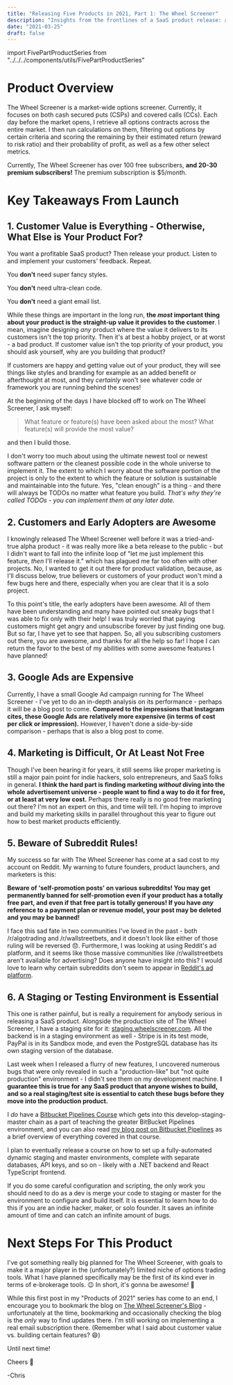 ```yaml
---
title: "Releasing Five Products in 2021, Part 1: The Wheel Screener"
description: "Insights from the frontlines of a SaaS product release: an advanced cash secured put (CSP) and covered call (CC) options screener."
date: "2021-03-25"
draft: false
---
```


import FivePartProductSeries from "../../../components/utils/FivePartProductSeries"

<FivePartProductSeries dontLinkURL="/blog/releasing-5-products-in-2021-part-1-the-wheel-screener" isProductPage="true"/>

<!-- Stuff for medium: -->
<!-- # Greetings!

Hi everyone! You may recognize me from other full stack posts I've published here in The Startup relating to specific software challenges, some of which include:

https://medium.com/swlh/extending-react-standard-types-to-allow-for-children-as-a-function-ba7fdde52e0b

https://medium.com/swlh/c-net-core-and-typescript-using-generics-and-linq-to-secure-and-filter-operations-on-your-e85e23e065c3

https://medium.com/swlh/magento-2-ip-location-detection-geoip-and-store-context-control-using-the-ipstack-api-b48c17cc19c7

Today, I'm proud to say that I'm able to post here with an actual product of mine, and even prouder to say that it's my **first ever successful and profitable SaaS product!** * If you've liked my other code-based posts, I hope you'll read this one, and that you'll gain some insights into the other side of product development: marketing and the real-world product launch.

*Stay tuned, this post here talks about just the first of potentially **_five_** products I want to release in 2021! -->

# Product Overview

The Wheel Screener is a market-wide options screener. Currently, it focuses on both cash secured puts (CSPs) and covered calls (CCs). Each day before the market opens, I retrieve all options contracts across the entire market. I then run calculations on them, filtering out options by certain criteria and scoring the remaining by their estimated return (reward to risk ratio) and their probability of profit, as well as a few other select metrics.

Currently, The Wheel Screener has over 100 free subscribers, **and 20-30 premium subscribers!** The premium subscription is $5/month.

# Key Takeaways From Launch

## 1. Customer Value is Everything - Otherwise, What Else is Your Product For?

You want a profitable SaaS product? Then release your product. Listen to and implement your customers' feedback. Repeat. 

You **don't** need super fancy styles.

You **don't** need ultra-clean code.

You **don't** need a giant email list.

While these things are important in the long run, **the _most_ important thing about your product is the straight-up value it provides to the customer**. I mean, imagine designing _any_ product where the value it delivers to its customers isn't the top priority. Then it's at best a hobby project, or at worst - a bad product. If customer value isn't the top priority of your product, you should ask yourself, why are you building that product? 

If customers are happy and getting value out of your product, they will see things like styles and branding for example as an added benefit or afterthought at most, and they _certainly_ won't see whatever code or framework you are running behind the scenes!

At the beginning of the days I have blocked off to work on The Wheel Screener, I ask myself: 

>What feature or feature(s) have been asked about the most? What feature(s) will provide the most value?

and then I build those. 

I don't worry too much about using the ultimate newest tool or newest software pattern or the cleanest possible code in the whole universe to implement it. The extent to which I worry about the software portion of the project is only to the extent to which the feature or solution is sustainable and maintainable into the future. Yes, "clean enough" is a thing - and there will always be TODOs no matter what feature you build. _That's why they're called TODOs - you can implement them at any later date._

## 2. Customers and Early Adopters are Awesome

I knowingly released The Wheel Screener well before it was a tried-and-true alpha product - it was really more like a beta release to the public - but I didn't want to fall into the infinite loop of "let me just implement this feature, _then_ I'll release it." which has plagued me far too often with other projects. No, I wanted to get it out there for product validation, because, as I'll discuss below, true believers or customers of your product won't mind a few bugs here and there, especially when you are clear that it is a solo project.

To this point's title, the early adopters have been awesome. All of them have been understanding and many have pointed out sneaky bugs that I was able to fix only with their help! I was truly worried that paying customers might get angry and unsubscribe forever by just finding one bug. But so far, I have yet to see that happen. So, all you subscribing customers out there, you are awesome, and thanks for all the help so far! I hope I can return the favor to the best of my abilities with some awesome features I have planned!

## 3. Google Ads are Expensive

Currently, I have a small Google Ad campaign running for The Wheel Screener - I've yet to do an in-depth analysis on its performance - perhaps it will be a blog post to come. **Compared to the impressions that Instagram cites, these Google Ads are relatively more expensive (in terms of cost per click or impression).** However, I haven't done a side-by-side comparison - perhaps that is also a blog post to come.

## 4. Marketing is Difficult, Or At Least Not Free

Though I've been hearing it for years, it still seems like proper marketing is still a major pain point for indie hackers, solo entrepreneurs, and SaaS folks in general. **I think the hard part is finding marketing _without_ diving into the whole advertisement universe - people want to find a way to do it for free, or at least at very low cost.** Perhaps there really is no good free marketing out there? I'm not an expert on this, and time will tell. I'm hoping to improve and build my marketing skills in parallel throughout this year to figure out how to best market products efficiently.

## 5. Beware of Subreddit Rules!

My success so far with The Wheel Screener has come at a sad cost to my account on Reddit. My warning to future founders, product launchers, and marketers is this: 

**Beware of 'self-promotion posts' on various subreddits! You may get permanently banned for self-promotion even if your product has a totally free part, and even if that free part is totally generous! If you have _any_ reference to a payment plan or revenue model, your post may be deleted and you may be banned!**

I face this sad fate in two communities I've loved in the past - both /r/algotrading and /r/wallstreetbets, and it doesn't look like either of those ruling will be reversed 😞. Furthermore, I was looking at using Reddit's ad platform, and it seems like those massive communities like /r/wallstreetbets aren't available for advertising? Does anyone have insight into this? I would love to learn why certain subreddits don't seem to appear in [Reddit's ad platform](https://ads.reddit.com/).

## 6. A Staging or Testing Environment is Essential

This one is rather painful, but is really a requirement for anybody serious in releasing a SaaS product. Alongside the production site of The Wheel Screener, I have a staging site for it: [staging.wheelscreener.com](staging.wheelscreener.com). All the backend is in a staging environment as well - Stripe is in its test mode, PayPal is in its Sandbox mode, and even the PostgreSQL database has its own staging version of the database. 

Last week when I released a flurry of new features, I uncovered numerous bugs that were only revealed in such a "production-like" but "not quite production" environment - I didn't see them on my development machine. **I guarantee this is true for any SaaS product that anyone wishes to build, and so a real staging/test site is essential to catch these bugs before they move into the production product.** 

I _do_ have a [Bitbucket Pipelines Course](https://www.udemy.com/course/mastering-bitbucket-pipelines/?referralCode=1D00780943BAE3B9685B) which gets into this develop-staging-master chain as a part of teaching the greater BitBucket Pipelines environment, and you can also read [my blog post on Bitbucket Pipelines](https://chrisfrew.in/blog/mastering-bitbucket-pipelines-for-ci-and-cd/) as a brief overview of everything covered in that course. 

I plan to eventually release a course on how to set up a fully-automated dynamic staging and master environments, complete with separate databases, API keys, and so on - likely with a .NET backend and React TypeScript frontend. 

If you do some careful configuration and scripting, the only work you should need to do as a dev is merge your code to staging or master for the environment to configure and build itself. It is essential to learn how to do this if you are an indie hacker, maker, or solo founder. It saves an infinite amount of time and can catch an infinite amount of bugs.

# Next Steps For This Product

I've got something really big planned for The Wheel Screener, with goals to make it a major player in the (unfortunately?) limited niche of options trading tools. What I have planned specifically may be the first of its kind ever in terms of e-brokerage tools. 😉 In short, it's gonna be awesome! 🚀

While this first post in my "Products of 2021" series has come to an end, I encourage you to bookmark the blog on [The Wheel Screener's Blog](https://wheelscreener.com/blog) - unfortunately at the time, bookmarking and occasionally checking the blog is the _only_ way to find updates there. I'm still working on implementing a real email subscription there. (Remember what I said about customer value vs. building certain features? 😄)

Until next time!

Cheers 🍺

-Chris